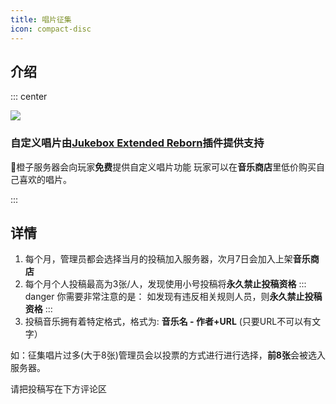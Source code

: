 ```yaml
---
title: 唱片征集
icon: compact-disc
---
```


## 介绍
::: center

![](https://www.spigotmc.org/data/resource_icons/103/103219.jpg?1657361857)
### 自定义唱片由[Jukebox Extended Reborn](https://www.spigotmc.org/resources/jukebox-extended-reborn-add-custom-music-discs.103219/)插件提供支持



🍊橙子服务器会向玩家**免费**提供自定义唱片功能
玩家可以在**音乐商店**里低价购买自己喜欢的唱片。

:::





## 详情

 1. 每个月，管理员都会选择当月的投稿加入服务器，次月7日会加入上架**音乐商店**
 2. 每个月个人投稿最高为3张/人，发现使用小号投稿将**永久禁止投稿资格**
::: danger 你需要非常注意的是：
如发现有违反相关规则人员，则**永久禁止投稿资格**
:::
 3. 投稿音乐拥有着特定格式，格式为: 
**音乐名 - 作者+URL** (只要URL不可以有文字）

 如：征集唱片过多(大于8张)管理员会以投票的方式进行进行选择，**前8张**会被选入服务器。

请把投稿写在下方评论区

 
